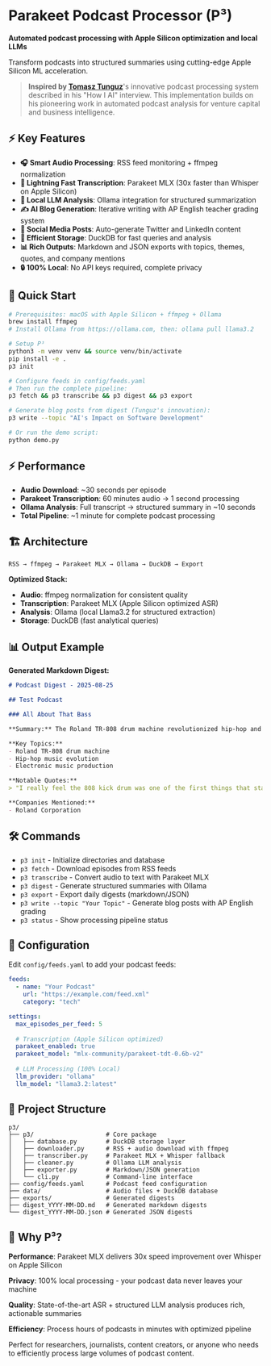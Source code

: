 # Parakeet Podcast Processor (P³)

**Automated podcast processing with Apple Silicon optimization and local LLMs**

Transform podcasts into structured summaries using cutting-edge Apple Silicon ML acceleration.

> **Inspired by [Tomasz Tunguz](https://tomtunguz.com)**'s innovative podcast processing system described in his "How I AI" interview. This implementation builds on his pioneering work in automated podcast analysis for venture capital and business intelligence.

## ⚡ Key Features

- **🎧 Smart Audio Processing**: RSS feed monitoring + ffmpeg normalization
- **🚀 Lightning Fast Transcription**: Parakeet MLX (30x faster than Whisper on Apple Silicon)
- **🧠 Local LLM Analysis**: Ollama integration for structured summarization
- **✍️ AI Blog Generation**: Iterative writing with AP English teacher grading system
- **📱 Social Media Posts**: Auto-generate Twitter and LinkedIn content
- **💾 Efficient Storage**: DuckDB for fast queries and analysis
- **📊 Rich Outputs**: Markdown and JSON exports with topics, themes, quotes, and company mentions
- **🔒 100% Local**: No API keys required, complete privacy

## 🚦 Quick Start

```bash
# Prerequisites: macOS with Apple Silicon + ffmpeg + Ollama
brew install ffmpeg
# Install Ollama from https://ollama.com, then: ollama pull llama3.2

# Setup P³
python3 -m venv venv && source venv/bin/activate
pip install -e .
p3 init

# Configure feeds in config/feeds.yaml
# Then run the complete pipeline:
p3 fetch && p3 transcribe && p3 digest && p3 export

# Generate blog posts from digest (Tunguz's innovation):
p3 write --topic "AI's Impact on Software Development"

# Or run the demo script:
python demo.py
```

## ⚡ Performance

- **Audio Download**: ~30 seconds per episode
- **Parakeet Transcription**: 60 minutes audio → 1 second processing 
- **Ollama Analysis**: Full transcript → structured summary in ~10 seconds
- **Total Pipeline**: ~1 minute for complete podcast processing

## 🏗️ Architecture

```
RSS → ffmpeg → Parakeet MLX → Ollama → DuckDB → Export
```

**Optimized Stack:**
- **Audio**: ffmpeg normalization for consistent quality
- **Transcription**: Parakeet MLX (Apple Silicon optimized ASR)  
- **Analysis**: Ollama (local Llama3.2 for structured extraction)
- **Storage**: DuckDB (fast analytical queries)

## 📊 Output Example

**Generated Markdown Digest:**
```markdown
# Podcast Digest - 2025-08-25

## Test Podcast

### All About That Bass

**Summary:** The Roland TR-808 drum machine revolutionized hip-hop and electronic music...

**Key Topics:**
- Roland TR-808 drum machine  
- Hip-hop music evolution
- Electronic music production

**Notable Quotes:**
> "I really feel the 808 kick drum was one of the first things that started shattering the rules..."

**Companies Mentioned:**
- Roland Corporation
```

## 🛠️ Commands

- `p3 init` - Initialize directories and database
- `p3 fetch` - Download episodes from RSS feeds
- `p3 transcribe` - Convert audio to text with Parakeet MLX
- `p3 digest` - Generate structured summaries with Ollama
- `p3 export` - Export daily digests (markdown/JSON)
- `p3 write --topic "Your Topic"` - Generate blog posts with AP English grading
- `p3 status` - Show processing pipeline status

## 🔧 Configuration

Edit `config/feeds.yaml` to add your podcast feeds:

```yaml
feeds:
  - name: "Your Podcast"
    url: "https://example.com/feed.xml"
    category: "tech"

settings:
  max_episodes_per_feed: 5
  
  # Transcription (Apple Silicon optimized)
  parakeet_enabled: true
  parakeet_model: "mlx-community/parakeet-tdt-0.6b-v2"
  
  # LLM Processing (100% Local)
  llm_provider: "ollama"
  llm_model: "llama3.2:latest"
```

## 📂 Project Structure

```
p3/
├── p3/                    # Core package
│   ├── database.py        # DuckDB storage layer
│   ├── downloader.py      # RSS + audio download with ffmpeg
│   ├── transcriber.py     # Parakeet MLX + Whisper fallback
│   ├── cleaner.py         # Ollama LLM analysis
│   ├── exporter.py        # Markdown/JSON generation
│   └── cli.py             # Command-line interface
├── config/feeds.yaml      # Podcast feed configuration
├── data/                  # Audio files + DuckDB database
├── exports/               # Generated digests
├── digest_YYYY-MM-DD.md   # Generated markdown digests
└── digest_YYYY-MM-DD.json # Generated JSON digests
```

## 🚀 Why P³?

**Performance**: Parakeet MLX delivers 30x speed improvement over Whisper on Apple Silicon

**Privacy**: 100% local processing - your podcast data never leaves your machine

**Quality**: State-of-the-art ASR + structured LLM analysis produces rich, actionable summaries

**Efficiency**: Process hours of podcasts in minutes with optimized pipeline

Perfect for researchers, journalists, content creators, or anyone who needs to efficiently process large volumes of podcast content.
